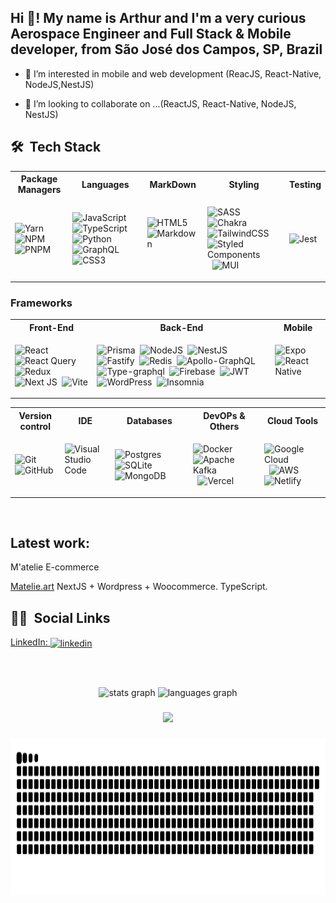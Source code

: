 <h2 align="left">Hi 👋! My name is Arthur and I'm a very curious Aerospace Engineer and Full Stack & Mobile developer, from São José dos Campos, SP, Brazil</h2>

- 👀 I’m interested in mobile and web development (ReacJS, React-Native, NodeJS,NestJS)

- 💞️ I’m looking to collaborate on ...(ReactJS, React-Native, NodeJS, NestJS)



## 🛠 &nbsp;Tech Stack

<table>
<tr>
<th> Package Managers </th>
<th> Languages </th>
<th> MarkDown </th>
<th> Styling </th>
<th> Testing </th>
</tr>
<tr>
<td>

![Yarn](https://img.shields.io/badge/yarn-%232C8EBB.svg?style=for-the-badge&logo=yarn&logoColor=white)&nbsp;
![NPM](https://img.shields.io/badge/NPM-%23CB3837.svg?style=for-the-badge&logo=npm&logoColor=white)&nbsp;
![PNPM](https://img.shields.io/badge/pnpm-%234a4a4a.svg?style=for-the-badge&logo=pnpm&logoColor=f69220)&nbsp;


</td>
<td>
  
![JavaScript](https://img.shields.io/badge/javascript-%23323330.svg?style=for-the-badge&logo=javascript&logoColor=%23F7DF1E)&nbsp;
![TypeScript](https://img.shields.io/badge/typescript-%23007ACC.svg?style=for-the-badge&logo=typescript&logoColor=white)&nbsp;
![Python](https://img.shields.io/badge/python-3670A0?style=for-the-badge&logo=python&logoColor=ffdd54)&nbsp;
![GraphQL](https://img.shields.io/badge/-GraphQL-E10098?style=for-the-badge&logo=graphql&logoColor=white)&nbsp;
![CSS3](https://img.shields.io/badge/css3-%231572B6.svg?style=for-the-badge&logo=css3&logoColor=white)&nbsp;

</td>
<td>
    
![HTML5](https://img.shields.io/badge/html5-%23E34F26.svg?style=for-the-badge&logo=html5&logoColor=white)&nbsp;
![Markdown](https://img.shields.io/badge/markdown-%23000000.svg?style=for-the-badge&logo=markdown&logoColor=white)&nbsp;
   
 </td>
  
<td> 
  
![SASS](https://img.shields.io/badge/SASS-hotpink.svg?style=for-the-badge&logo=SASS&logoColor=white)&nbsp;
![Chakra](https://img.shields.io/badge/chakra-%234ED1C5.svg?style=for-the-badge&logo=chakraui&logoColor=white)&nbsp;
![TailwindCSS](https://img.shields.io/badge/tailwindcss-%2338B2AC.svg?style=for-the-badge&logo=tailwind-css&logoColor=white)&nbsp;
![Styled Components](https://img.shields.io/badge/styled--components-DB7093?style=for-the-badge&logo=styled-components&logoColor=white)&nbsp;
![MUI](https://img.shields.io/badge/MUI-%230081CB.svg?style=for-the-badge&logo=mui&logoColor=white)&nbsp;
</td>

 <td>
   
 ![Jest](https://img.shields.io/badge/-jest-%23C21325?style=for-the-badge&logo=jest&logoColor=white)&nbsp;

 </td>

</tr>
</table>

### Frameworks 
<table>
<tr>
<th> Front-End </th>
<th> Back-End </th>
<th> Mobile </th>
</tr>
<tr>
  
<td>
  
![React](https://img.shields.io/badge/react-%2320232a.svg?style=for-the-badge&logo=react&logoColor=%2361DAFB)&nbsp;
![React Query](https://img.shields.io/badge/-React%20Query-FF4154?style=for-the-badge&logo=react%20query&logoColor=white)&nbsp;
![Redux](https://img.shields.io/badge/redux-%23593d88.svg?style=for-the-badge&logo=redux&logoColor=white)&nbsp;
![Next JS](https://img.shields.io/badge/Next-black?style=for-the-badge&logo=next.js&logoColor=white)&nbsp;
![Vite](https://img.shields.io/badge/vite-%23646CFF.svg?style=for-the-badge&logo=vite&logoColor=white)

</td>
  
<td>
  
![Prisma](https://img.shields.io/badge/Prisma-3982CE?style=for-the-badge&logo=Prisma&logoColor=white)&nbsp;
![NodeJS](https://img.shields.io/badge/node.js-6DA55F?style=for-the-badge&logo=node.js&logoColor=white)&nbsp;
![NestJS](https://img.shields.io/badge/nestjs-%23E0234E.svg?style=for-the-badge&logo=nestjs&logoColor=white)&nbsp;
![Fastify](https://img.shields.io/badge/fastify-1C1E24.svg?style=for-the-badge&logo=fastify&logoColor=white)&nbsp;
![Redis](https://img.shields.io/badge/redis-1C1E24?style=for-the-badge&logo=redis)&nbsp;
![Apollo-GraphQL](https://img.shields.io/badge/-ApolloGraphQL-311C87?style=for-the-badge&logo=apollo-graphql)&nbsp;
![Type-graphql](https://img.shields.io/badge/-TypeGraphQL-%23C04392?style=for-the-badge)&nbsp;
![Firebase](https://img.shields.io/badge/Firebase-039BE5?style=for-the-badge&logo=Firebase&logoColor=white)&nbsp;
![JWT](https://img.shields.io/badge/JWT-black?style=for-the-badge&logo=JSON%20web%20tokens)&nbsp;
![WordPress](https://img.shields.io/badge/WordPress-%23117AC9.svg?style=for-the-badge&logo=WordPress&logoColor=white)&nbsp;
![Insomnia](https://img.shields.io/badge/Insomnia-black?style=for-the-badge&logo=insomnia&logoColor=5849BE)&nbsp;
  
</td>
  
<td>
  
![Expo](https://img.shields.io/badge/expo-1C1E24?style=for-the-badge&logo=expo&logoColor=#D04A37)&nbsp;
![React Native](https://img.shields.io/badge/react_native-%2320232a.svg?style=for-the-badge&logo=react&logoColor=%2361DAFB)&nbsp;
  
</td>
  
</tr>
</table>


<table>
<tr>
<th> Version control </th>
<th> IDE </th>
<th> Databases </th>
<th> DevOPs & Others </th>
<th> Cloud Tools </th>
</tr>
<tr>

<td>
  
![Git](https://img.shields.io/badge/git-%23F05033.svg?style=for-the-badge&logo=git&logoColor=white)&nbsp;
![GitHub](https://img.shields.io/badge/github-%23121011.svg?style=for-the-badge&logo=github&logoColor=white)&nbsp;

</td>
  
<td>
  
![Visual Studio Code](https://img.shields.io/badge/VSCode-0078d7.svg?style=for-the-badge&logo=visual-studio-code&logoColor=white)&nbsp;
  
</td>

<td>
  
![Postgres](https://img.shields.io/badge/postgres-%23316192.svg?style=for-the-badge&logo=postgresql&logoColor=white)&nbsp;
![SQLite](https://img.shields.io/badge/sqlite-%2307405e.svg?style=for-the-badge&logo=sqlite&logoColor=white)&nbsp;
![MongoDB](https://img.shields.io/badge/MongoDB-%234ea94b.svg?style=for-the-badge&logo=mongodb&logoColor=white)&nbsp;
  
</td>


  
<td>
  
![Docker](https://img.shields.io/badge/docker-%230db7ed.svg?style=for-the-badge&logo=docker&logoColor=white)&nbsp;
![Apache Kafka](https://img.shields.io/badge/Apache%20Kafka-000?style=for-the-badge&logo=apachekafka)&nbsp;
![Vercel](https://img.shields.io/badge/vercel-%23000000.svg?style=for-the-badge&logo=vercel&logoColor=white)&nbsp;
  
</td>

<td>
  
![Google Cloud](https://img.shields.io/badge/GoogleCloud-%234285F4.svg?style=for-the-badge&logo=google-cloud&logoColor=white)&nbsp;
![AWS](https://img.shields.io/badge/AWS-%23FF9900.svg?style=for-the-badge&logo=amazon-aws&logoColor=white)&nbsp;
![Netlify](https://img.shields.io/badge/netlify-%23000000.svg?style=for-the-badge&logo=netlify&logoColor=#00C7B7)&nbsp;
  
</td>
 
</tr>
</table>


<br>

## Latest work: 

M'atelie E-commerce 

[Matelie.art](https://matelie.art)
NextJS + Wordpress + Woocommerce. TypeScript.

## 👦🏽 &nbsp;Social Links
<a href="https://www.linkedin.com/in/arthur-dias/" target="_blank">
  LinkedIn: <img align="center" src="https://img.shields.io/badge/-arthurdias-05122A?style=flat&logo=linkedin" alt="linkedin"/>
</a>

<br><br>
<div align="center">
  <img src="https://github-readme-stats-1-lime.vercel.app/api?hide_title=false&hide_rank=false&show_icons=true&include_all_commits=true&count_private=true&disable_animations=false&theme=dracula&locale=en&hide_border=false&username=ArthurDias01" height="150" alt="stats graph" loading="lazy" />
  <img src="https://github-readme-stats-1-lime.vercel.app/api/top-langs?locale=en&hide_title=false&layout=compact&card_width=320&langs_count=5&theme=dracula&hide_border=false&username=ArthurDias01" height="150" alt="languages graph"  loading="lazy"/>
</div>

###

<div align="center">
  <img src="https://profile-counter.glitch.me/A/count.svg?"  />
</div>

###

<p align="center">
  <img width="750" height="250" src="https://github.com/ArthurDias01/ArthurDias01/blob/output/github-contribution-grid-snake.svg" alt="Material Bread logo">
</p>

<!---
ArthurDias01/ArthurDias01 is a ✨ special ✨ repository because its `README.md` (this file) appears on your GitHub profile.
You can click the Preview link to take a look at your changes.
--->
